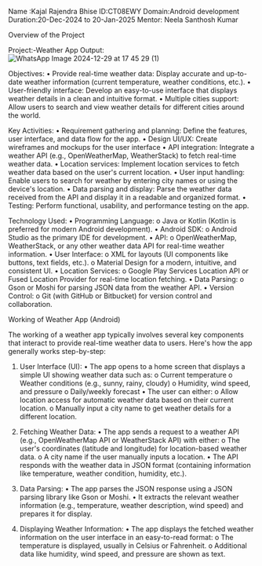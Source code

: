 Name :Kajal Rajendra Bhise
ID:CT08EWY
Domain:Android development
Duration:20-Dec-2024 to 20-Jan-2025
Mentor: Neela Santhosh Kumar

Overview of the Project

Project:-Weather App
Output:
![WhatsApp Image 2024-12-29 at 17 45 29 (1)](https://github.com/user-attachments/assets/95200721-159f-4a03-a689-e1193afcacc5)
 



Objectives:
•	Provide real-time weather data: Display accurate and up-to-date weather information (current temperature, weather conditions, etc.).
•	User-friendly interface: Develop an easy-to-use interface that displays weather details in a clean and intuitive format.
•	Multiple cities support: Allow users to search and view weather details for different cities around the world.

Key Activities:
•	Requirement gathering and planning: Define the features, user interface, and data flow for the app.
•	Design UI/UX: Create wireframes and mockups for the user interface 
•	API integration: Integrate a weather API (e.g., OpenWeatherMap, WeatherStack) to fetch real-time weather data.
•	Location services: Implement location services to fetch weather data based on the user's current location.
•	User input handling: Enable users to search for weather by entering city names or using the device's location.
•	Data parsing and display: Parse the weather data received from the API and display it in a readable and organized format.
•	Testing: Perform functional, usability, and performance testing on the app.

Technology Used:
•	Programming Language:
o	Java or Kotlin (Kotlin is preferred for modern Android development).
•	Android SDK:
o	Android Studio as the primary IDE for development.
•	API:
o	OpenWeatherMap, WeatherStack, or any other weather data API for real-time weather information.
•	User Interface:
o	XML for layouts (UI components like buttons, text fields, etc.).
o	Material Design for a modern, intuitive, and consistent UI.
•	Location Services:
o	Google Play Services Location API or Fused Location Provider for real-time location fetching.
•	Data Parsing:
o	Gson or Moshi for parsing JSON data from the weather API.
•	Version Control:
o	Git (with GitHub or Bitbucket) for version control and collaboration.


Working of Weather App (Android)

The working of a weather app typically involves several key components that interact to provide real-time weather data to users. Here's how the app generally works step-by-step:
1. User Interface (UI):
•	The app opens to a home screen that displays a simple UI showing weather data such as:
o	Current temperature
o	Weather conditions (e.g., sunny, rainy, cloudy)
o	Humidity, wind speed, and pressure
o	Daily/weekly forecast
•	The user can either:
o	Allow location access for automatic weather data based on their current location.
o	Manually input a city name to get weather details for a different location.

2. Fetching Weather Data:
•	The app sends a request to a weather API (e.g., OpenWeatherMap API or WeatherStack API) with either:
o	The user's coordinates (latitude and longitude) for location-based weather data.
o	A city name if the user manually inputs a location.
•	The API responds with the weather data in JSON format (containing information like temperature, weather condition, humidity, etc.).

3. Data Parsing:
•	The app parses the JSON response using a JSON parsing library like Gson or Moshi.
•	It extracts the relevant weather information (e.g., temperature, weather description, wind speed) and prepares it for display.

4. Displaying Weather Information:
•	The app displays the fetched weather information on the user interface in an easy-to-read format:
o	The temperature is displayed, usually in Celsius or Fahrenheit.
o	Additional data like humidity, wind speed, and pressure are shown as text.


